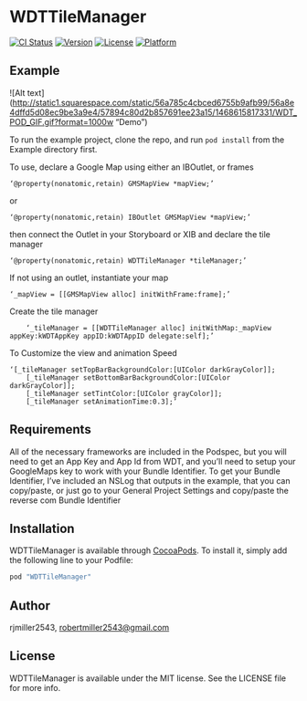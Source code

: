 # WDTTileManager

[![CI Status](http://img.shields.io/travis/rjmiller2543/WDTTileManager.svg?style=flat)](https://travis-ci.org/rjmiller2543/WDTTileManager)
[![Version](https://img.shields.io/cocoapods/v/WDTTileManager.svg?style=flat)](http://cocoapods.org/pods/WDTTileManager)
[![License](https://img.shields.io/cocoapods/l/WDTTileManager.svg?style=flat)](http://cocoapods.org/pods/WDTTileManager)
[![Platform](https://img.shields.io/cocoapods/p/WDTTileManager.svg?style=flat)](http://cocoapods.org/pods/WDTTileManager)

## Example

![Alt text](http://static1.squarespace.com/static/56a785c4cbced6755b9afb99/56a8e4dffd5d08ec9be3a9e4/57894c80d2b857691ee23a15/1468615817331/WDT_POD_GIF.gif?format=1000w “Demo”)

To run the example project, clone the repo, and run `pod install` from the Example directory first.

To use, declare a Google Map using either an IBOutlet, or frames
    
	‘@property(nonatomic,retain) GMSMapView *mapView;’

or
    
	‘@property(nonatomic,retain) IBOutlet GMSMapView *mapView;’

then connect the Outlet in your Storyboard or XIB
and declare the tile manager

	‘@property(nonatomic,retain) WDTTileManager *tileManager;’

If not using an outlet, instantiate your map
    
	‘_mapView = [[GMSMapView alloc] initWithFrame:frame];’

Create the tile manager

    	‘_tileManager = [[WDTTileManager alloc] initWithMap:_mapView appKey:kWDTAppKey appID:kWDTAppID delegate:self];’

To Customize the view and animation Speed

	‘[_tileManager setTopBarBackgroundColor:[UIColor darkGrayColor]];
    	[_tileManager setBottomBarBackgroundColor:[UIColor darkGrayColor]];
    	[_tileManager setTintColor:[UIColor grayColor]];
    	[_tileManager setAnimationTime:0.3];’

## Requirements

All of the necessary frameworks are included in the Podspec, but you will need to get an App Key and App Id from WDT, and you’ll need to setup your GoogleMaps key to work with your Bundle Identifier.  To get your Bundle Identifier, I’ve included an NSLog that outputs in the example, that you can copy/paste, or just go to your General Project Settings and copy/paste the reverse com Bundle Identifier

## Installation

WDTTileManager is available through [CocoaPods](http://cocoapods.org). To install
it, simply add the following line to your Podfile:

```ruby
pod "WDTTileManager"
```

## Author

rjmiller2543, robertmiller2543@gmail.com

## License

WDTTileManager is available under the MIT license. See the LICENSE file for more info.
